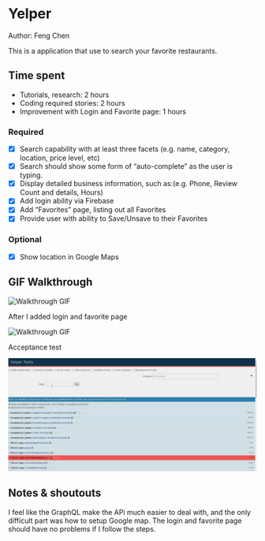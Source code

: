 # Yelper

Author: Feng Chen

This is a application that use to search your favorite restaurants.
## Time spent
 * Tutorials, research: 2 hours
 * Coding required stories: 2 hours
 * Improvement with Login and Favorite page: 1 hours
 

### Required
 * [x] Search capability with at least three facets (e.g. name, category, location, price level, etc) 
 * [x] Search should show some form of “auto-complete” as the user is typing.
 * [x] Display detailed business information, such as:(e.g. Phone, Review Count and details, Hours)
 * [x] Add login ability via Firebase
 * [x] Add “Favorites” page, listing out all Favorites
 * [x] Provide user with ability to Save/Unsave to their Favorites

### Optional

 * [x] Show location in Google Maps
 

## GIF Walkthrough

![Walkthrough GIF](gif1.gif)

After I added login and favorite page

![Walkthrough GIF](gif2.gif)

Acceptance test

![Walkthrough GIF](Acceptance.gif)

## Notes & shoutouts

I feel like the GraphQL make the APi much easier to deal with, and the only difficult part was how to setup Google map.
The login and favorite page should have no problems if I follow the steps.
